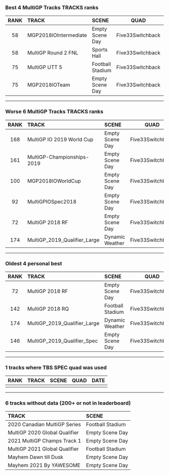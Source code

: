 ### Best 4 MultiGP Tracks TRACKS ranks
|RANK|TRACK|SCENE|QUAD|DATE|
|:---:|:---|:---|:---:|:---:|
|58|MGP2018IOIntermediate|Empty Scene Day|Five33Switchback|2021/05/18|
|58|MultiGP Round 2 FNL|Sports Hall|Five33Switchback|2021/06/07|
|75|MultiGP UTT 5|Football Stadium|Five33Switchback|2021/05/17|
|75|MGP2018IOTeam|Empty Scene Day|Five33Switchback|2021/05/30|
---
### Worse 6 MultiGP Tracks TRACKS ranks
|RANK|TRACK|SCENE|QUAD|DATE|
|:---:|:---|:---|:---:|:---:|
|168|MultiGP IO 2019 World Cup|Empty Scene Day|Five33Switchback|2021/07/05|
|161|MultiGP-Championships-2019|Empty Scene Day|Five33Switchback|2021/06/07|
|100|MGP2018IOWorldCup|Empty Scene Day|Five33Switchback|2021/06/17|
|92|MultiGPIOSpec2018|Empty Scene Day|Five33Switchback|2021/05/17|
|72|MultiGP 2018 RF|Empty Scene Day|Five33Switchback|2021/05/17|
|174|MultiGP_2019_Qualifier_Large|Dynamic Weather|Five33Switchback|2021/05/17|
---
### Oldest 4 personal best
|RANK|TRACK|SCENE|QUAD|DATE|
|:---:|:---|:---|:---:|:---:|
|72|MultiGP 2018 RF|Empty Scene Day|Five33Switchback|2021/05/17|
|142|MultiGP 2018 RQ|Football Stadium|Five33Switchback|2021/05/17|
|174|MultiGP_2019_Qualifier_Large|Dynamic Weather|Five33Switchback|2021/05/17|
|146|MultiGP_2019_Qualifier_Spec|Empty Scene Day|Five33Switchback|2021/05/17|
---
### 1 tracks where TBS SPEC quad was used
|RANK|TRACK|SCENE|QUAD|DATE|
|:---:|:---|:---|:---:|:---:|
||||||
---
### 6 tracks without data (200+ or not in leaderboard)
|TRACK|SCENE|
|:---|:---|
|2020 Canadian MultiGP Series|Football Stadium|
|MultiGP 2020 Global Qualifier|Empty Scene Day|
|2021 MultiGP Champs Track 1|Empty Scene Day|
|MultiGP 2021 Global Qualifier|Football Stadium|
|Mayhem Dawn till Dusk|Empty Scene Day|
|Mayhem 2021 By YAWESOME|Empty Scene Day|
